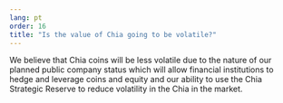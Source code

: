 ```yaml
---
lang: pt
order: 16
title: "Is the value of Chia going to be volatile?"
---
```


We believe that Chia coins will be less volatile due to the nature of our planned public company status which will allow financial institutions to hedge and leverage coins and equity and our ability to use the Chia Strategic Reserve to reduce volatility in the Chia in the market.
